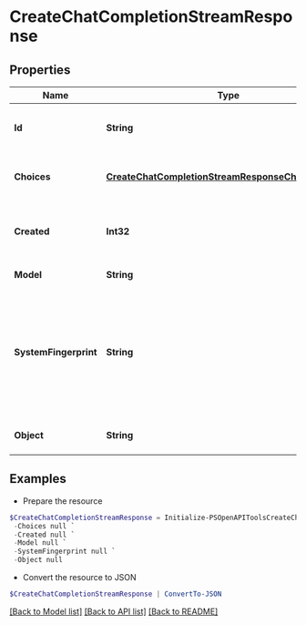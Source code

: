 # CreateChatCompletionStreamResponse
## Properties

Name | Type | Description | Notes
------------ | ------------- | ------------- | -------------
**Id** | **String** | A unique identifier for the chat completion. Each chunk has the same ID. | 
**Choices** | [**CreateChatCompletionStreamResponseChoicesInner[]**](CreateChatCompletionStreamResponseChoicesInner.md) | A list of chat completion choices. Can be more than one if &#x60;n&#x60; is greater than 1. | 
**Created** | **Int32** | The Unix timestamp (in seconds) of when the chat completion was created. Each chunk has the same timestamp. | 
**Model** | **String** | The model to generate the completion. | 
**SystemFingerprint** | **String** | This fingerprint represents the backend configuration that the model runs with. Can be used in conjunction with the &#x60;seed&#x60; request parameter to understand when backend changes have been made that might impact determinism.  | [optional] 
**Object** | **String** | The object type, which is always &#x60;chat.completion.chunk&#x60;. | 

## Examples

- Prepare the resource
```powershell
$CreateChatCompletionStreamResponse = Initialize-PSOpenAPIToolsCreateChatCompletionStreamResponse  -Id null `
 -Choices null `
 -Created null `
 -Model null `
 -SystemFingerprint null `
 -Object null
```

- Convert the resource to JSON
```powershell
$CreateChatCompletionStreamResponse | ConvertTo-JSON
```

[[Back to Model list]](../README.md#documentation-for-models) [[Back to API list]](../README.md#documentation-for-api-endpoints) [[Back to README]](../README.md)

